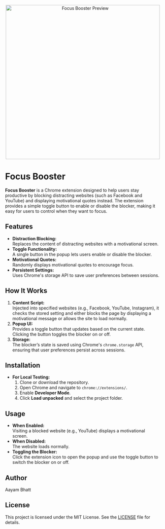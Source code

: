 <p align="center">
  <img src="https://i.imgur.com/CYomUY9.jpeg" alt="Focus Booster Preview" width="500">
</p>



# Focus Booster

**Focus Booster** is a Chrome extension designed to help users stay productive by blocking distracting websites (such as Facebook and YouTube) and displaying motivational quotes instead. The extension provides a simple toggle button to enable or disable the blocker, making it easy for users to control when they want to focus.

## Features

- **Distraction Blocking:**  
  Replaces the content of distracting websites with a motivational screen.
- **Toggle Functionality:**  
  A single button in the popup lets users enable or disable the blocker.
- **Motivational Quotes:**  
  Randomly displays motivational quotes to encourage focus.
- **Persistent Settings:**  
  Uses Chrome's storage API to save user preferences between sessions.

## How It Works

1. **Content Script:**  
   Injected into specified websites (e.g., Facebook, YouTube, Instagram), it checks the stored setting and either blocks the page by displaying a motivational message or allows the site to load normally.
2. **Popup UI:**  
   Provides a toggle button that updates based on the current state. Clicking the button toggles the blocker on or off.
3. **Storage:**  
   The blocker’s state is saved using Chrome's `chrome.storage` API, ensuring that user preferences persist across sessions.

## Installation
- **For Local Testing:**  
  1. Clone or download the repository.
  2. Open Chrome and navigate to `chrome://extensions/`.
  3. Enable **Developer Mode**.
  4. Click **Load unpacked** and select the project folder.

## Usage

- **When Enabled:**  
  Visiting a blocked website (e.g., YouTube) displays a motivational screen.
- **When Disabled:**  
  The website loads normally.
- **Toggling the Blocker:**  
  Click the extension icon to open the popup and use the toggle button to switch the blocker on or off.

## Author

Aayam Bhatt

## License

This project is licensed under the MIT License. See the [LICENSE](LICENSE) file for details.
